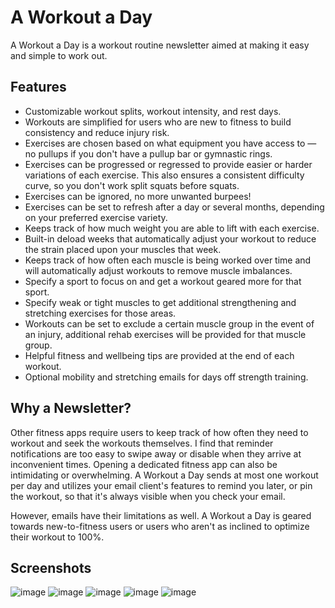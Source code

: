 # A Workout a Day

A Workout a Day is a workout routine newsletter aimed at making it easy and simple to work out.


## Features

- Customizable workout splits, workout intensity, and rest days. 
- Workouts are simplified for users who are new to fitness to build consistency and reduce injury risk.
- Exercises are chosen based on what equipment you have access to — no pullups if you don't have a pullup bar or gymnastic rings.
- Exercises can be progressed or regressed to provide easier or harder variations of each exercise. This also ensures a consistent difficulty curve, so you don't work split squats before squats.
- Exercises can be ignored, no more unwanted burpees!
- Exercises can be set to refresh after a day or several months, depending on your preferred exercise variety.
- Keeps track of how much weight you are able to lift with each exercise.
- Built-in deload weeks that automatically adjust your workout to reduce the strain placed upon your muscles that week.
- Keeps track of how often each muscle is being worked over time and will automatically adjust workouts to remove muscle imbalances.
- Specify a sport to focus on and get a workout geared more for that sport.
- Specify weak or tight muscles to get additional strengthening and stretching exercises for those areas.
- Workouts can be set to exclude a certain muscle group in the event of an injury, additional rehab exercises will be provided for that muscle group.
- Helpful fitness and wellbeing tips are provided at the end of each workout.
- Optional mobility and stretching emails for days off strength training.


## Why a Newsletter?

Other fitness apps require users to keep track of how often they need to workout and seek the workouts themselves. I find that reminder notifications are too easy to swipe away or disable when they arrive at inconvenient times. Opening a dedicated fitness app can also be intimidating or overwhelming. A Workout a Day sends at most one workout per day and utilizes your email client's features to remind you later, or pin the workout, so that it's always visible when you check your email.

However, emails have their limitations as well. A Workout a Day is geared towards new-to-fitness users or users who aren't as inclined to optimize their workout to 100%.

## Screenshots

![image](https://user-images.githubusercontent.com/9373942/217019153-a8780e4e-4758-41a4-948f-a3bb733585bb.png)
![image](https://user-images.githubusercontent.com/9373942/217019229-7364ea5e-8790-444a-b7e3-30213037e874.png)
![image](https://user-images.githubusercontent.com/9373942/217019291-ba8968b8-18ef-4c8c-ae2d-58a7ac531f86.png)
![image](https://github.com/gscanlon21/a-workout-a-day/assets/9373942/8e76f3ba-8805-43c6-83dd-2fc6327ae2c3)
![image](https://github.com/gscanlon21/a-workout-a-day/assets/9373942/b17cd4fe-7b48-4080-b30a-b9c9fd52ea52)

